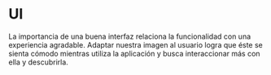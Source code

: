 # UI

La importancia de una buena interfaz relaciona la funcionalidad con una experiencia agradable. Adaptar nuestra imagen al usuario logra que éste se sienta cómodo mientras utiliza la aplicación y busca interaccionar más con ella y descubrirla.
